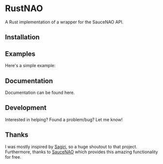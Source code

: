 # RustNAO

A Rust implementation of a wrapper for the SauceNAO API.

## Installation

## Examples
Here's a simple example:

## Documentation
Documentation can be found here.

## Development
Interested in helping?  Found a problem/bug?  Let me know!

## Thanks
I was mostly inspired by [Sagiri](https://github.com/ClarityCafe/Sagiri), so a huge shoutout to that project.  Furthermore, thanks to [SauceNAO](https://saucenao.com/) which provides this amazing functionality for free.